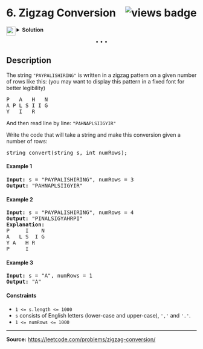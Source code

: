 <h1>
6. Zigzag Conversion
<img src="https://tinyurl.com/mr3usu3v" align="right" alt="views badge">
</h1>

<details>
<summary>
    <img src="https://git.io/JDE5D" height="24" align="left" alt="swift">
    <b>Solution</b>
</summary>

<br/>

```swift
class Solution {
    func convert(_ s: String, _ numRows: Int) -> String {
        guard s.count > 1 && numRows > 1 else { return s }
        
        var lines = [[Character]](repeating: [], count: numRows)
        var idx = 0
        var flag = false
        
        for ch in s {
            lines[idx].append(ch)
            idx += flag ? -1 : 1
            guard idx == -1 || idx == numRows else { continue }
            idx += flag ? 2 : -2
            flag.toggle()
        }
        return lines.map { String($0) }.joined()
    }
}
```

<p>
<a href="https://gist.github.com/asahiocean/af4d0ae056750b09ea58e67c72d066c9">
<img src="https://git.io/JDNlC" alt="GitHub Gist" height="18" align="center">
</a>
<a href="https://leetcode.com/problems/zigzag-conversion/discuss/1597244">
<img src="https://git.io/JDSVA" alt="LeetCode Discuss" height="28" align="right">
</a>
</p>
    
</details>

<p align="center">• • •</p>

<h2>Description</h2>

<p>
The string <code>"PAYPALISHIRING"</code> is written in a zigzag pattern on a given number of rows like this: (you may want to display this pattern in a fixed font for better legibility)

<pre>
P   A   H   N
A P L S I I G
Y   I   R
</pre>

And then read line by line: <code>"PAHNAPLSIIGYIR"</code>

Write the code that will take a string and make this conversion given a number of rows:

<pre>
string convert(string s, int numRows);
</pre>

</p>

<h4>Example 1</h4>

<pre>
<b>Input:</b> s = "PAYPALISHIRING", numRows = 3
<b>Output:</b> "PAHNAPLSIIGYIR"
</pre>

<h4>Example 2</h4>

<pre>
<b>Input:</b> s = "PAYPALISHIRING", numRows = 4
<b>Output:</b> "PINALSIGYAHRPI"
<b>Explanation:</b>
P     I    N
A   L S  I G
Y A   H R
P     I
</pre>

<h4>Example 3</h4>

<pre>
<b>Input:</b> s = "A", numRows = 1
<b>Output:</b> "A"
</pre>

<h4>Constraints</h4>

<ul>
<li><code>1 <= s.length <= 1000</code></li>
<li><code>s</code> consists of English letters (lower-case and upper-case), <code>','</code> and <code>'.'</code>.</li>
<li><code>1 <= numRows <= 1000</code></li>
</ul>

<hr>

<b>Source:</b> https://leetcode.com/problems/zigzag-conversion/